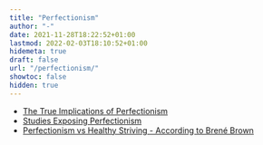 ```yaml
---
title: "Perfectionism"
author: "-"
date: 2021-11-28T18:22:52+01:00
lastmod: 2022-02-03T18:10:52+01:00
hidemeta: true
draft: false
url: "/perfectionism/"
showtoc: false
hidden: true
---
```


* [The True Implications of Perfectionism](/the-true-implications-of-perfectionism/)
* [Studies Exposing Perfectionism](/studies-exposing-perfectionism/)
* [Perfectionism vs Healthy Striving - According to Brené Brown](/perfectionism-vs-healthy-striving-according-to-brene-brown/)
